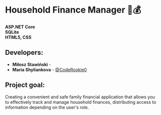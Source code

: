 # Household Finance Manager 🏡💰<br>
**ASP.NET Core**<br>
**SQLite**<br>
**HTML5, CSS**<br>

## Developers:<br>
* **Miłosz Stawiński** - 
* **Maria Shyliankova** - [@CodeRookie0](https://github.com/CodeRookie0)

## Project goal: <br>
Creating a convenient and safe family financial application that allows you to effectively track and manage household finances, distributing access to information depending on the user's role.

